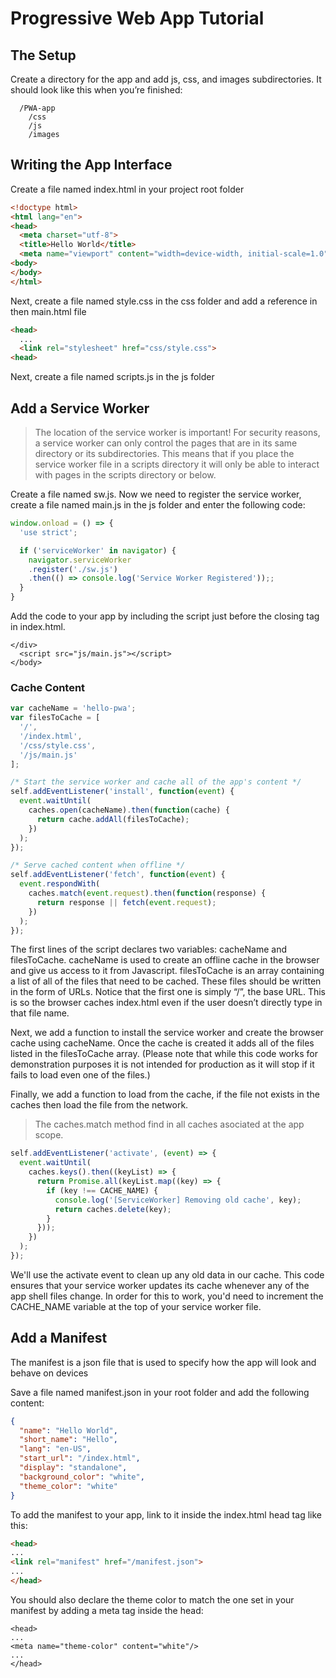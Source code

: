 # Progressive Web App Tutorial

## The Setup
Create a directory for the app and add js, css, and images subdirectories. It should look like this when you’re finished:

```
  /PWA-app
    /css
    /js
    /images
```

## Writing the App Interface

Create a file named index.html in your project root folder
```html
<!doctype html>
<html lang="en">
<head>
  <meta charset="utf-8">
  <title>Hello World</title>
  <meta name="viewport" content="width=device-width, initial-scale=1.0">
<body>
</body>
</html>
```

Next, create a file named style.css in the css folder and add a reference in then main.html file
```html
<head>
  ...
  <link rel="stylesheet" href="css/style.css">
<head>
```

Next, create a file named scripts.js in the js folder

## Add a Service Worker

> The location of the service worker is important! For security reasons, a service worker can only control the pages that are in its same directory or its subdirectories. This means that if you place the service worker file in a scripts directory it will only be able to interact with pages in the scripts directory or below.

Create a file named sw.js. Now we need to register the service worker, create a file named main.js in the js folder and enter the following code:

```js
window.onload = () => {
  'use strict';

  if ('serviceWorker' in navigator) {
    navigator.serviceWorker
    .register('./sw.js')
    .then(() => console.log('Service Worker Registered'));;
  }
}
```

Add the code to your app by including the script just before the closing </body> tag in index.html.

```
</div>
  <script src="js/main.js"></script>
</body>
```

### Cache Content

```js
var cacheName = 'hello-pwa';
var filesToCache = [
  '/',
  '/index.html',
  '/css/style.css',
  '/js/main.js'
];

/* Start the service worker and cache all of the app's content */
self.addEventListener('install', function(event) {
  event.waitUntil(
    caches.open(cacheName).then(function(cache) {
      return cache.addAll(filesToCache);
    })
  );
});

/* Serve cached content when offline */
self.addEventListener('fetch', function(event) {
  event.respondWith(
    caches.match(event.request).then(function(response) {
      return response || fetch(event.request);
    })
  );
});
```

The first lines of the script declares two variables: cacheName and filesToCache. cacheName is used to create an offline cache in the browser and give us access to it from Javascript. filesToCache is an array containing a list of all of the files that need to be cached. These files should be written in the form of URLs. Notice that the first one is simply “/”, the base URL. This is so the browser caches index.html even if the user doesn’t directly type in that file name.

Next, we add a function to install the service worker and create the browser cache using cacheName. Once the cache is created it adds all of the files listed in the filesToCache array. (Please note that while this code works for demonstration purposes it is not intended for production as it will stop if it fails to load even one of the files.)

Finally, we add a function to load from the cache, if the file not exists in the caches then load the file from the network.

> The caches.match method find in all caches asociated at the app scope.

```js
self.addEventListener('activate', (event) => {
  event.waitUntil(
    caches.keys().then((keyList) => {
      return Promise.all(keyList.map((key) => {
        if (key !== CACHE_NAME) {
          console.log('[ServiceWorker] Removing old cache', key);
          return caches.delete(key);
        }
      }));
    })
  );
});
```

We'll use the activate event to clean up any old data in our cache. This code ensures that your service worker updates its cache whenever any of the app shell files change. In order for this to work, you'd need to increment the CACHE_NAME variable at the top of your service worker file.

## Add a Manifest

The manifest is a json file that is used to specify how the app will look and behave on devices

Save a file named manifest.json in your root folder and add the following content:

```json
{
  "name": "Hello World",
  "short_name": "Hello",
  "lang": "en-US",
  "start_url": "/index.html",
  "display": "standalone",
  "background_color": "white",
  "theme_color": "white"
}
```

To add the manifest to your app, link to it inside the index.html head tag like this:
```html
<head>
...
<link rel="manifest" href="/manifest.json">
...
</head>
```

You should also declare the theme color to match the one set in your manifest by adding a meta tag inside the head:
```
<head>
...
<meta name="theme-color" content="white"/>
...
</head>
```
